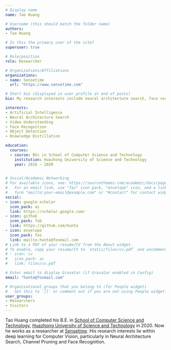 ```yaml
---
# Display name
name: Tao Huang

# Username (this should match the folder name)
authors:
- Tao Huang

# Is this the primary user of the site?
superuser: true

# Role/position
role: Researcher

# Organizations/Affiliations
organizations:
- name: Sensetime
  url: "https://www.sensetime.com"

# Short bio (displayed in user profile at end of posts)
bio: My research interests include neural architecture search, face verification, video understanding.

interests:
- Artificial Intelligence
- Neural Architecture Search
- Video Understanding
- Face Recognition
- Object Detection
- Knowledge Distillation

education:
  courses:
  - course: BSc in School of Computer Science and Technology
    institution: Huazhong University of Science and Technology
    year: 2016 ~ 2020
    

# Social/Academic Networking
# For available icons, see: https://sourcethemes.com/academic/docs/page-builder/#icons
#   For an email link, use "fas" icon pack, "envelope" icon, and a link in the
#   form "mailto:your-email@example.com" or "#contact" for contact widget.
social:
- icon: google-scholar
  icon_pack: ai
  link: https://scholar.google.com/
- icon: github
  icon_pack: fab
  link: https://github.com/hunto
- icon: envelope
  icon_pack: fas
  link: mailto:hunto@foxmail.com
# Link to a PDF of your resume/CV from the About widget.
# To enable, copy your resume/CV to `static/files/cv.pdf` and uncomment the lines below.
# - icon: cv
#   icon_pack: ai
#   link: files/cv.pdf

# Enter email to display Gravatar (if Gravatar enabled in Config)
email: "hunto@foxmail.com"

# Organizational groups that you belong to (for People widget)
#   Set this to `[]` or comment out if you are not using People widget.
user_groups:
- Researchers
- Visitors
---
```


Tao Huang completed his B.E. in [School of Computer Science and Technology](http://cs.hust.edu.cn), [Huazhong University of Science and Technology](https://www.hust.edu.cn) in 2020. Now he works as a researcher at [Sensetime](https://www.sensetime.com). His research interests lie within deep learning for Computer Vision, particularly in Neural Architecture Search, Channel Pruning and Face Recognition. 
